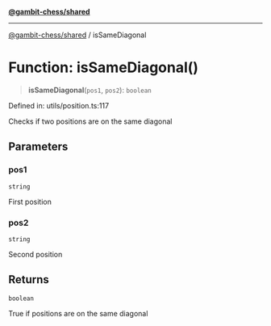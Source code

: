 [**@gambit-chess/shared**](../README.md)

***

[@gambit-chess/shared](../globals.md) / isSameDiagonal

# Function: isSameDiagonal()

> **isSameDiagonal**(`pos1`, `pos2`): `boolean`

Defined in: utils/position.ts:117

Checks if two positions are on the same diagonal

## Parameters

### pos1

`string`

First position

### pos2

`string`

Second position

## Returns

`boolean`

True if positions are on the same diagonal
